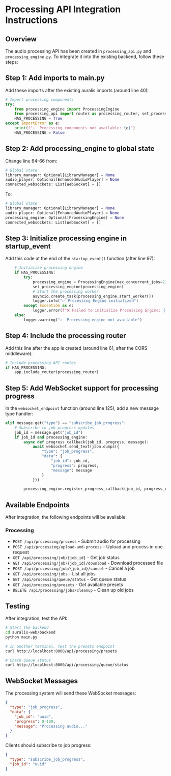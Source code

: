 # Processing API Integration Instructions

## Overview
The audio processing API has been created in `processing_api.py` and `processing_engine.py`. To integrate it into the existing backend, follow these steps:

## Step 1: Add imports to main.py

Add these imports after the existing auralis imports (around line 40):

```python
# Import processing components
try:
    from processing_engine import ProcessingEngine
    from processing_api import router as processing_router, set_processing_engine
    HAS_PROCESSING = True
except ImportError as e:
    print(f"⚠️  Processing components not available: {e}")
    HAS_PROCESSING = False
```

## Step 2: Add processing_engine to global state

Change line 64-66 from:

```python
# Global state
library_manager: Optional[LibraryManager] = None
audio_player: Optional[EnhancedAudioPlayer] = None
connected_websockets: List[WebSocket] = []
```

To:

```python
# Global state
library_manager: Optional[LibraryManager] = None
audio_player: Optional[EnhancedAudioPlayer] = None
processing_engine: Optional[ProcessingEngine] = None
connected_websockets: List[WebSocket] = []
```

## Step 3: Initialize processing engine in startup_event

Add this code at the end of the `startup_event()` function (after line 97):

```python
    # Initialize processing engine
    if HAS_PROCESSING:
        try:
            processing_engine = ProcessingEngine(max_concurrent_jobs=2)
            set_processing_engine(processing_engine)
            # Start the processing worker
            asyncio.create_task(processing_engine.start_worker())
            logger.info("✅ Processing Engine initialized")
        except Exception as e:
            logger.error(f"❌ Failed to initialize Processing Engine: {e}")
    else:
        logger.warning("⚠️  Processing engine not available")
```

## Step 4: Include the processing router

Add this line after the app is created (around line 61, after the CORS middleware):

```python
# Include processing API routes
if HAS_PROCESSING:
    app.include_router(processing_router)
```

## Step 5: Add WebSocket support for processing progress

In the `websocket_endpoint` function (around line 125), add a new message type handler:

```python
elif message.get("type") == "subscribe_job_progress":
    # Subscribe to job progress updates
    job_id = message.get("job_id")
    if job_id and processing_engine:
        async def progress_callback(job_id, progress, message):
            await websocket.send_text(json.dumps({
                "type": "job_progress",
                "data": {
                    "job_id": job_id,
                    "progress": progress,
                    "message": message
                }
            }))

        processing_engine.register_progress_callback(job_id, progress_callback)
```

## Available Endpoints

After integration, the following endpoints will be available:

### Processing

- `POST /api/processing/process` - Submit audio for processing
- `POST /api/processing/upload-and-process` - Upload and process in one request
- `GET /api/processing/job/{job_id}` - Get job status
- `GET /api/processing/job/{job_id}/download` - Download processed file
- `POST /api/processing/job/{job_id}/cancel` - Cancel a job
- `GET /api/processing/jobs` - List all jobs
- `GET /api/processing/queue/status` - Get queue status
- `GET /api/processing/presets` - Get available presets
- `DELETE /api/processing/jobs/cleanup` - Clean up old jobs

## Testing

After integration, test the API:

```bash
# Start the backend
cd auralis-web/backend
python main.py

# In another terminal, test the presets endpoint
curl http://localhost:8000/api/processing/presets

# Check queue status
curl http://localhost:8000/api/processing/queue/status
```

## WebSocket Messages

The processing system will send these WebSocket messages:

```json
{
  "type": "job_progress",
  "data": {
    "job_id": "uuid",
    "progress": 0-100,
    "message": "Processing audio..."
  }
}
```

Clients should subscribe to job progress:

```json
{
  "type": "subscribe_job_progress",
  "job_id": "uuid"
}
```